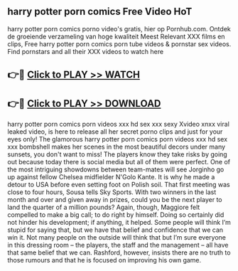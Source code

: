 ## harry potter porn comics Free Video HoT 

harry potter porn comics porno video's gratis, hier op Pornhub.com. Ontdek de groeiende verzameling van hoge kwaliteit Meest Relevant XXX films en clips,
Free harry potter porn comics porn tube videos & pornstar sex videos. Find pornstars and all their XXX videos to watch here


## 👉🔴 [Click to PLAY >> WATCH](http://us.freeplayer.one?title=harry_potter_porn_comics&ref=16D)

## 👉🔴 [Click to PLAY >> DOWNLOAD](http://us.freeplayer.one?title=harry_potter_porn_comics&ref=16D)


harry potter porn comics porn videos xxx hd sex xxx sexy Xvideo xnxx viral leaked video, is here to release all her secret porno clips and just for your eyes only! The glamorous harry potter porn comics porn videos xxx hd sex xxx bombshell makes her scenes in the most beautiful decors under many sunsets, you don't want to miss! The players know they take risks by going out because today there is social media but all of them were perfect. One of the most intriguing showdowns between team-mates will see Jorginho go up against fellow Chelsea midfielder N'Golo Kante. It is why he made a detour to USA before even setting foot on Polish soil. That first meeting was close to four hours, Sousa tells Sky Sports. With two winners in the last month and over and given away in prizes, could you be the next player to land the quarter of a million pounds? Again, though, Maggiore felt compelled to make a big call; to do right by himself. Doing so certainly did not hinder his development; if anything, it helped. Some people will think I’m stupid for saying that, but we have that belief and confidence that we can win it. Not many people on the outside will think that but I’m sure everyone in this dressing room – the players, the staff and the management – all have that same belief that we can. Rashford, however, insists there are no truth to those rumours and that he is focused on improving his own game.